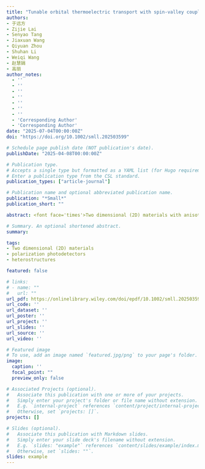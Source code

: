 ```yaml
---
title: "Tunable orbital thermoelectric transport with spin-valley coupling in a monolayer of ferromagnetic transition metal dichalcogenides"
authors:
- 于远方
- Zijie Lai
- Senyao Tang
- Jiaxuan Wang
- Qiyuan Zhou
- Shuhan Li
- Weiqi Wang
- 赵慧娟
- 高丽
author_notes:
  - ''
  - ''
  - ''
  - ''
  - ''
  - ''
  - ''
  - 'Corresponding Author'
  - 'Corresponding Author'
date: "2025-07-04T00:00:00Z"
doi: "https://doi.org/10.1002/smll.202503599"

# Schedule page publish date (NOT publication's date).
publishDate: "2025-04-08T00:00:00Z"

# Publication type.
# Accepts a single type but formatted as a YAML list (for Hugo requirements).
# Enter a publication type from the CSL standard.
publication_types: ["article-journal"]

# Publication name and optional abbreviated publication name.
publication: "*Small*"
publication_short: ""

abstract: <font face='times'>Two dimensional (2D) materials with anisotropic optoelectronic properties provide a feasible solution for polarization photodetectors, however, it is challenging to achieve simultaneous high responsivity, fast photoresponse, and good anisotropic ratio of the photocurrent (Iph-max/Iph-min). In this work, a polarization-sensitive photodetector based on ReS2/MoSe2 van der Waals heterostructures is constructed for type-II energy band alignment with a clean contact interface. Under 532 nm laser irradiation, the photodetector has both high responsivity (89.4 A W−1), high-speed response (≈30.5 µs/≈36.2 µs), and high anisotropy ratio of 3.23. The performance of the device has been enhanced for multifunctional applications, including single-pixel polarization imaging and encrypted optical communication by combining Morse code with polarization encoding, demonstrating its potential in polarization-related optical information applications.</font>

# Summary. An optional shortened abstract.
summary: 

tags:
- Two dimensional (2D) materials
- polarization photodetectors
- heterostructures

featured: false

# links:
# - name: ""
#   url: ""
url_pdf: https://onlinelibrary.wiley.com/doi/epdf/10.1002/smll.202503599
url_code: ''
url_dataset: ''
url_poster: ''
url_project: ''
url_slides: ''
url_source: ''
url_video: ''

# Featured image
# To use, add an image named `featured.jpg/png` to your page's folder. 
image:
  caption: ''
  focal_point: ""
  preview_only: false

# Associated Projects (optional).
#   Associate this publication with one or more of your projects.
#   Simply enter your project's folder or file name without extension.
#   E.g. `internal-project` references `content/project/internal-project/index.md`.
#   Otherwise, set `projects: []`.
projects: []

# Slides (optional).
#   Associate this publication with Markdown slides.
#   Simply enter your slide deck's filename without extension.
#   E.g. `slides: "example"` references `content/slides/example/index.md`.
#   Otherwise, set `slides: ""`.
slides: example
---
```

